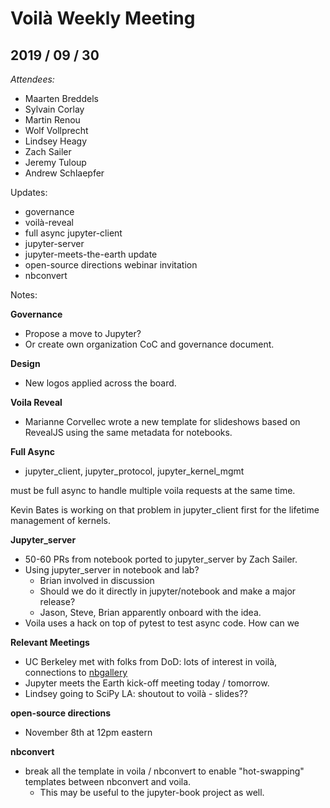 # Voilà Weekly Meeting

## 2019 / 09 / 30

*Attendees:*

 * Maarten Breddels
 * Sylvain Corlay
 * Martin Renou
 * Wolf Vollprecht
 * Lindsey Heagy
 * Zach Sailer
 * Jeremy Tuloup
 * Andrew Schlaepfer

Updates:

 * governance
 * voilà-reveal
 * full async jupyter-client
 * jupyter-server
 * jupyter-meets-the-earth update
 * open-source directions webinar invitation
 * nbconvert

Notes:

 **Governance**
 
  - Propose a move to Jupyter?
  - Or create own organization CoC and governance document.
 
 **Design**
 
  - New logos applied across the board.
 
 **Voila Reveal**
 
  - Marianne Corvellec wrote a new template for slideshows based on RevealJS using the same metadata for notebooks.

 **Full Async**
 
  - jupyter_client, jupyter_protocol, jupyter_kernel_mgmt

  must be full async to handle multiple voila requests at the same time.
  
  Kevin Bates is working on that problem in jupyter_client first for the lifetime management of kernels.
  
 **Jupyter_server**
 
  - 50-60 PRs from notebook ported to jupyter_server by Zach Sailer.
  - Using jupyter_server in notebook and lab?
      - Brian involved in discussion
      - Should we do it directly in jupyter/notebook and make a major release?
      - Jason, Steve, Brian apparently onboard with the idea.
  - Voila uses a hack on top of pytest to test async code. How can we 

 **Relevant Meetings**
  
  - UC Berkeley met with folks from DoD: lots of interest in voilà, connections to [nbgallery](https://github.com/nbgallery/)
  - Jupyter meets the Earth kick-off meeting today / tomorrow.
  - Lindsey going to SciPy LA: shoutout to voilà - slides??

 **open-source directions**

  - November 8th at 12pm eastern

 **nbconvert**
 
  - break all the template in voila / nbconvert to enable "hot-swapping" templates between nbconvert and voila.
      - This may be useful to the jupyter-book project as well.

